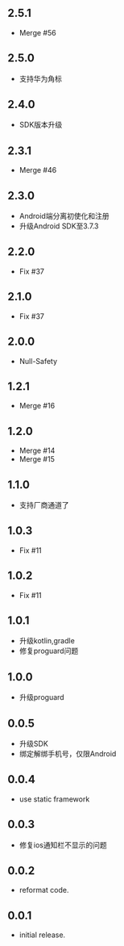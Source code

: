 ## 2.5.1
* Merge #56

## 2.5.0
* 支持华为角标

## 2.4.0
* SDK版本升级

## 2.3.1
* Merge #46

## 2.3.0
* Android端分离初使化和注册
* 升级Android SDK至3.7.3

## 2.2.0
* Fix #37

## 2.1.0
* Fix #37

## 2.0.0
* Null-Safety

## 1.2.1
* Merge #16

## 1.2.0
* Merge #14
* Merge #15

## 1.1.0
* 支持厂商通道了

## 1.0.3
* Fix #11

## 1.0.2
* Fix #11

## 1.0.1
* 升级kotlin,gradle
* 修复proguard问题

## 1.0.0

* 升级proguard

## 0.0.5

* 升级SDK
* 绑定解绑手机号，仅限Android

## 0.0.4

* use static framework

## 0.0.3

* 修复ios通知栏不显示的问题

## 0.0.2

* reformat code.

## 0.0.1

* initial release.
